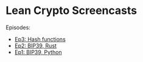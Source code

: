 # Lean Crypto Screencasts

Episodes:

- [Ep3: Hash functions](ep3-hash-functions/README.md)
- [Ep2: BIP39, Rust](ep2-bip39-rust/README.md)
- [Ep1: BIP39, Python](ep1-bip39-python/README.md) 
